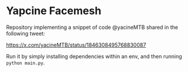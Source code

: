 # Yapcine Facemesh

Repository implementing a snippet of code @yacineMTB shared in the following tweet:

https://x.com/yacineMTB/status/1846308495768830087


Run it by simply installing dependencies within an env, and then running `python main.py`.